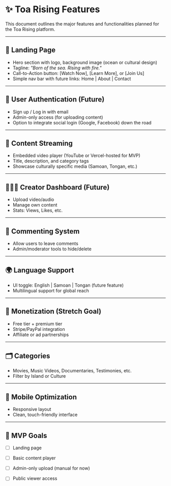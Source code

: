 # ✨ Toa Rising Features

This document outlines the major features and functionalities planned for the Toa Rising platform.

---

## 📍 Landing Page
- Hero section with logo, background image (ocean or cultural design)
- Tagline: *"Born of the sea. Rising with fire."*
- Call-to-Action button: [Watch Now], [Learn More], or [Join Us]
- Simple nav bar with future links: Home | About | Contact

---

## 👤 User Authentication (Future)
- Sign up / Log in with email
- Admin-only access (for uploading content)
- Option to integrate social login (Google, Facebook) down the road

---

## 📼 Content Streaming
- Embedded video player (YouTube or Vercel-hosted for MVP)
- Title, description, and category tags
- Showcase culturally specific media (Samoan, Tongan, etc.)

---

## 🧑🏽‍💻 Creator Dashboard (Future)
- Upload video/audio
- Manage own content
- Stats: Views, Likes, etc.

---

## 💬 Commenting System
- Allow users to leave comments
- Admin/moderator tools to hide/delete

---

## 🌍 Language Support
- UI toggle: English | Samoan | Tongan (future feature)
- Multilingual support for global reach

---

## 💸 Monetization (Stretch Goal)
- Free tier + premium tier
- Stripe/PayPal integration
- Affiliate or ad partnerships

---

## 🗂️ Categories
- Movies, Music Videos, Documentaries, Testimonies, etc.
- Filter by Island or Culture

---

## 📲 Mobile Optimization
- Responsive layout
- Clean, touch-friendly interface

---

## 🎯 MVP Goals
- [ ] Landing page
- [ ] Basic content player
- [ ] Admin-only upload (manual for now)
- [ ] Public viewer access

